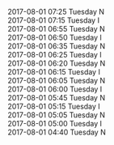 2017-08-01 07:25 Tuesday  N  
2017-08-01 07:15 Tuesday  I  
2017-08-01 06:55 Tuesday  N  
2017-08-01 06:50 Tuesday  I  
2017-08-01 06:35 Tuesday  N  
2017-08-01 06:25 Tuesday  I  
2017-08-01 06:20 Tuesday  N  
2017-08-01 06:15 Tuesday  I  
2017-08-01 06:05 Tuesday  N  
2017-08-01 06:00 Tuesday  I  
2017-08-01 05:45 Tuesday  N  
2017-08-01 05:15 Tuesday  I  
2017-08-01 05:05 Tuesday  N  
2017-08-01 05:00 Tuesday  I  
2017-08-01 04:40 Tuesday  N  
